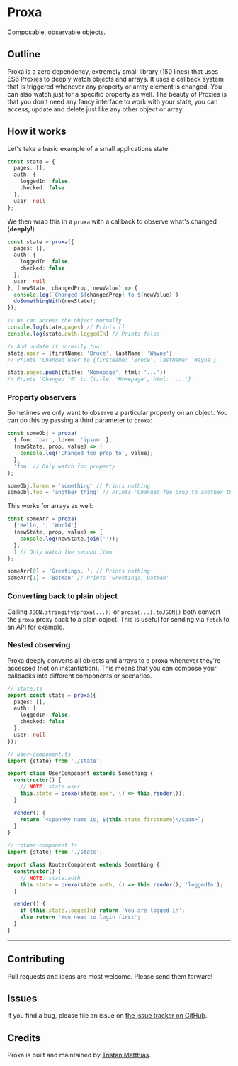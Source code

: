 # Proxa
Composable, observable objects.

## Outline
Proxa is a zero dependency, extremely small library (150 lines) that uses ES6 Proxies to deeply watch objects and arrays.
It uses a callback system that is triggered whenever any property or array element is changed. You can also watch just for a specific property as well.
The beauty of Proxies is that you don't need any fancy interface to work with your state, you can access, update and delete just like any other object or array.

## How it works
Let's take a basic example of a small applications state.

```ts
const state = {
  pages: [],
  auth: {
    loggedIn: false,
    checked: false
  },
  user: null
};
```

We then wrap this in a `proxa` with a callback to observe what's changed (**deeply!**)

```ts
const state = proxa({
  pages: [],
  auth: {
    loggedIn: false,
    checked: false
  },
  user: null
}, (newState, changedProp, newValue) => {
  console.log(`Changed ${changedProp} to ${newValue}`)
  doSomethingWith(newState);
});

// We can access the object normally
console.log(state.pages) // Prints []
console.log(state.auth.loggedIn) // Prints false

// And update it normally too!
state.user = {firstName: 'Bruce', lastName: 'Wayne'};
// Prints 'Changed user to {firstName: 'Bruce', lastName: 'Wayne'}

state.pages.push({title: 'Homepage', html: '...'})
// Prints 'Changed "0" to {title: 'Homepage', html: '...'}
```

### Property observers
Sometimes we only want to observe a particular property on an object. You can do this by passing a third parameter to `proxa`:

```ts
const someObj = proxa(
  { foo: 'bar', lorem: 'ipsum' },
  (newState, prop, value) => {
    console.log('Changed foo prop to', value);
  },
  'foo' // Only watch foo property
);

someObj.lorem = 'something' // Prints nothing
someObj.foo = 'another thing' // Prints 'Changed foo prop to another thing'
```

This works for arrays as well:
```ts
const someArr = proxa(
  ['Hello, ', 'World']
  (newState, prop, value) => {
    console.log(newState.join(''));
  },
  1 // Only watch the second item
);

someArr[0] = 'Greetings, '; // Prints nothing
someArr[1] = 'Batman' // Prints 'Greetings, Batman'
```

### Converting back to plain object
Calling `JSON.stringify(proxa(...))` or `proxa(...).toJSON()` both convert the `proxa` proxy back to a plain object. This is useful for sending via `fetch` to an API for example.


### Nested observing
Proxa deeply converts all objects and arrays to a proxa whenever they're accessed (not on instantiation). This means that you can compose your callbacks into different components or scenarios.

```ts
// state.ts
export const state = proxa({
  pages: [],
  auth: {
    loggedIn: false,
    checked: false
  },
  user: null
});

// user-component.ts
import {state} from './state';

export class UserComponent extends Something {
  constructor() {
    // NOTE: state.user
    this.state = proxa(state.user, () => this.render());
  }

  render() {
    return `<span>My name is, ${this.state.firstname}</span>`;
  }
}

// rotuer-component.ts
import {state} from './state';

export class RouterComponent extends Something {
  constructor() {
    // NOTE: state.auth
    this.state = proxa(state.auth, () => this.render(), 'loggedIn');
  }

  render() {
    if (this.state.loggedIn) return 'You are logged in';
    else return 'You need to login first';
  }
}

```

---

## Contributing
Pull requests and ideas are most welcome. Please send them forward!


## Issues
If you find a bug, please file an issue on [the issue tracker on GitHub](https://github.com/tristanMatthias/proxa/issues).



## Credits
Proxa is built and maintained by [Tristan Matthias](https://www.github.com/tristanMatthias).

